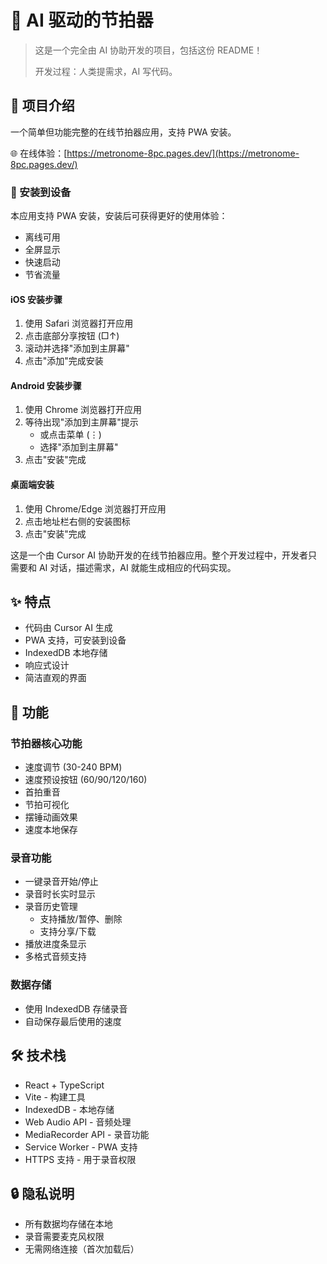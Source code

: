 # 🎵 AI 驱动的节拍器

> 这是一个完全由 AI 协助开发的项目，包括这份 README！
>
> 开发过程：人类提需求，AI 写代码。

## 🤖 项目介绍

一个简单但功能完整的在线节拍器应用，支持 PWA 安装。

🌐 在线体验：[https://metronome-8pc.pages.dev/](https://metronome-8pc.pages.dev/)

### 📱 安装到设备

本应用支持 PWA 安装，安装后可获得更好的使用体验：
- 离线可用
- 全屏显示
- 快速启动
- 节省流量

#### iOS 安装步骤
1. 使用 Safari 浏览器打开应用
2. 点击底部分享按钮 (□↑)
3. 滚动并选择"添加到主屏幕"
4. 点击"添加"完成安装

#### Android 安装步骤
1. 使用 Chrome 浏览器打开应用
2. 等待出现"添加到主屏幕"提示
   - 或点击菜单 (⋮)
   - 选择"添加到主屏幕"
3. 点击"安装"完成

#### 桌面端安装
1. 使用 Chrome/Edge 浏览器打开应用
2. 点击地址栏右侧的安装图标
3. 点击"安装"完成

这是一个由 Cursor AI 协助开发的在线节拍器应用。整个开发过程中，开发者只需要和 AI 对话，描述需求，AI 就能生成相应的代码实现。

## ✨ 特点

- 代码由 Cursor AI 生成
- PWA 支持，可安装到设备
- IndexedDB 本地存储
- 响应式设计
- 简洁直观的界面

## 🎯 功能

### 节拍器核心功能
- 速度调节 (30-240 BPM)
- 速度预设按钮 (60/90/120/160)
- 首拍重音
- 节拍可视化
- 摆锤动画效果
- 速度本地保存

### 录音功能
- 一键录音开始/停止
- 录音时长实时显示
- 录音历史管理
  - 支持播放/暂停、删除
  - 支持分享/下载
- 播放进度条显示
- 多格式音频支持

### 数据存储
- 使用 IndexedDB 存储录音
- 自动保存最后使用的速度

## 🛠 技术栈

- React + TypeScript
- Vite - 构建工具
- IndexedDB - 本地存储
- Web Audio API - 音频处理
- MediaRecorder API - 录音功能
- Service Worker - PWA 支持
- HTTPS 支持 - 用于录音权限

## 🔒 隐私说明

- 所有数据均存储在本地
- 录音需要麦克风权限
- 无需网络连接（首次加载后）
